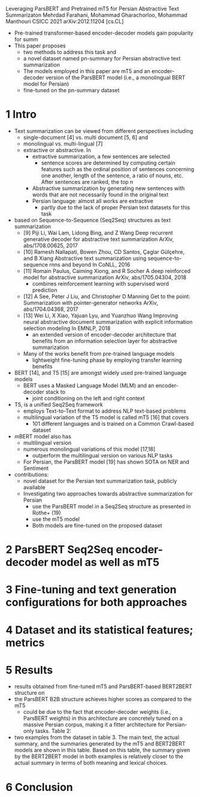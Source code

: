 Leveraging ParsBERT and Pretrained mT5 for Persian Abstractive Text Summarizaton
Mehrdad Farahani, Mohammad Gharachorloo, Mohammad Manthouri
CSICC 2021 arXiv:2012.11204 [cs.CL]

* Pre-trained transformer-based encoder-decoder models gain popularity for summ
* This paper proposes
  * two methods to address this task and
  * a novel dataset named pn-summary for Persian abstractive text summarization
  * The models employed in this paper are mT5 and an encoder-decoder version of
    the ParsBERT model (i.e., a monolingual BERT model for Persian)
  * fine-tuned on the pn-summary dataset

# 1 Intro

* Text summarization can be viewed from different perspectives including
  * single-document [4] vs. multi document [5, 6] and
  * monolingual vs.  multi-lingual [7]
  * extractive or abstractive. In
    * extractive summarization, a few sentences are selected
      * sentence scores are determined by computing certain features such as the
        ordinal position of sentences concerning one another, length of the
        sentence, a ratio of nouns, etc. After sentences are ranked, the top n
    * Abstractive summarization by generating new sentences
      with words that are not necessarily found in the original text
    * Persian language: almost all works are extractive
      * partly due to the lack of proper Persian text datasets for this task
* based on Sequence-to-Sequence (Seq2Seq) structures as text summarization
  * [9] Piji Li, Wai Lam, Lidong Bing, and Z Wang
    Deep recurrent generative decoder for abstractive text summarization
    ArXiv, abs/1708.00625, 2017
  * [10] Ramesh Nallapati, Bowen Zhou, CD Santos, Çaglar Gülçehre, and B Xiang
    Abstractive text summarization using sequence-to-sequence rnns and beyond
    In CoNLL, 2016
  * [11] Romain Paulus, Caiming Xiong, and R Socher
    A deep reinforced model for abstractive summarization
    ArXiv, abs/1705.04304, 2018
    * combines reinforcement learning with supervised word prediction
  * [12] A See, Peter J Liu, and Christopher D Manning
    Get to the point: Summarization with pointer-generator networks
    ArXiv, abs/1704.04368, 2017
  * [13] Wei Li, X Xiao, Yajuan Lyu, and Yuanzhuo Wang
    Improving neural abstractive document summarization
      with explicit information selection modeling
    In EMNLP, 2018
    * an extended version of encoder-decoder architecture that benefits from an
      information selection layer for abstractive summarization
  * Many of the works benefit from pre-trained language models
    * lightweight fine-tuning phase by employing transfer learning benefits
* BERT [14], and T5 [15] are amongst widely used pre-trained language models
  * BERT uses a Masked Language Model (MLM) and an encoder-decoder stack to
    * joint conditioning on the left and right context
* T5, is a unified Seq2Seq framework 
  * employs Text-to-Text format to address NLP text-based problems
  * multilingual variation of the T5 model is called mT5 [16] that covers
    * 101 different languages and is trained on a Common Crawl-based dataset
* mBERT model also has
  * multilingual version
  * numerous monolingual variations of this model [17,18]
    * outperform the multilingual version on various NLP tasks
  * For Persian, the ParsBERT model [19] has shown SOTA on NER and Sentiment
* contributions:
  * novel dataset for the Persian text summarization task, publicly available
  * Investigating two approaches towards abstractive summarization for Persian
    * use the ParsBERT model in a Seq2Seq structure as presented in Rothe+ (19)
    * use the mT5 model
    * Both models are fine-tuned on the proposed dataset

# 2 ParsBERT Seq2Seq encoder-decoder model as well as mT5

# 3 Fine-tuning and text generation configurations for both approaches

# 4 Dataset and its statistical features; metrics

# 5 Results

* results obtained from fine-tuned mT5 and ParsBERT-based BERT2BERT structure on
* the ParsBERT B2B structure achieves higher scores as compared to the mT5
  * could be due to the fact that encoder-decoder weights (i.e., ParsBERT
    weights) in this architecture are concretely tuned on a massive Persian
    corpus, making it a fitter architecture for Persian-only tasks.  Table 2:
* two examples from the dataset in table 3. The main text, the actual summary,
  and the summaries generated by the mT5 and BERT2BERT models are shown in this
  table. Based on this table, the summary given by the BERT2BERT model in both
  examples is relatively closer to the actual summary in terms of both meaning
  and lexical choices.

# 6 Conclusion

